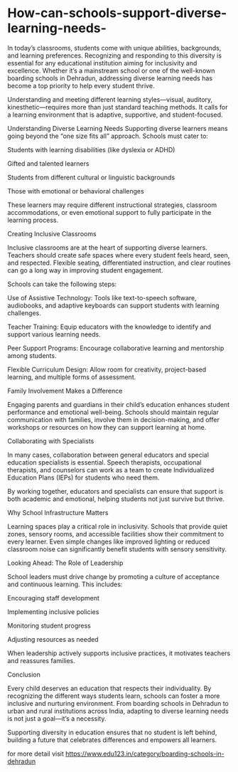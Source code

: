 # How-can-schools-support-diverse-learning-needs-
In today’s classrooms, students come with unique abilities, backgrounds, and learning preferences. Recognizing and responding to this diversity is essential for any educational institution aiming for inclusivity and excellence. Whether it’s a mainstream school or one of the well-known boarding schools in Dehradun, addressing diverse learning needs has become a top priority to help every student thrive.

Understanding and meeting different learning styles—visual, auditory, kinesthetic—requires more than just standard teaching methods. It calls for a learning environment that is adaptive, supportive, and student-focused.

Understanding Diverse Learning Needs
Supporting diverse learners means going beyond the “one size fits all” approach. Schools must cater to:

Students with learning disabilities (like dyslexia or ADHD)

Gifted and talented learners

Students from different cultural or linguistic backgrounds

Those with emotional or behavioral challenges

These learners may require different instructional strategies, classroom accommodations, or even emotional support to fully participate in the learning process.

Creating Inclusive Classrooms

Inclusive classrooms are at the heart of supporting diverse learners. Teachers should create safe spaces where every student feels heard, seen, and respected. Flexible seating, differentiated instruction, and clear routines can go a long way in improving student engagement.

Schools can take the following steps:

Use of Assistive Technology: Tools like text-to-speech software, audiobooks, and adaptive keyboards can support students with learning challenges.

Teacher Training: Equip educators with the knowledge to identify and support various learning needs.

Peer Support Programs: Encourage collaborative learning and mentorship among students.

Flexible Curriculum Design: Allow room for creativity, project-based learning, and multiple forms of assessment.

Family Involvement Makes a Difference

Engaging parents and guardians in their child’s education enhances student performance and emotional well-being. Schools should maintain regular communication with families, involve them in decision-making, and offer workshops or resources on how they can support learning at home.

Collaborating with Specialists

In many cases, collaboration between general educators and special education specialists is essential. Speech therapists, occupational therapists, and counselors can work as a team to create Individualized Education Plans (IEPs) for students who need them.

By working together, educators and specialists can ensure that support is both academic and emotional, helping students not just survive but thrive.

Why School Infrastructure Matters

Learning spaces play a critical role in inclusivity. Schools that provide quiet zones, sensory rooms, and accessible facilities show their commitment to every learner. Even simple changes like improved lighting or reduced classroom noise can significantly benefit students with sensory sensitivity.

Looking Ahead: The Role of Leadership

School leaders must drive change by promoting a culture of acceptance and continuous learning. This includes:

Encouraging staff development

Implementing inclusive policies

Monitoring student progress

Adjusting resources as needed

When leadership actively supports inclusive practices, it motivates teachers and reassures families.

Conclusion

Every child deserves an education that respects their individuality. By recognizing the different ways students learn, schools can foster a more inclusive and nurturing environment. From boarding schools in Dehradun to urban and rural institutions across India, adapting to diverse learning needs is not just a goal—it’s a necessity.

Supporting diversity in education ensures that no student is left behind, building a future that celebrates differences and empowers all learners.

for more detail visit https://www.edu123.in/category/boarding-schools-in-dehradun			
